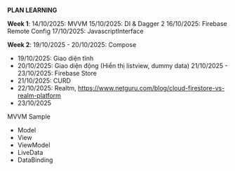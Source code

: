 **PLAN LEARNING**

**Week 1**:
14/10/2025: MVVM
15/10/2025: DI & Dagger 2
16/10/2025: Firebase Remote Config
17/10/2025: JavascriptInterface

**Week 2**:
19/10/2025 - 20/10/2025: Compose
- 19/10/2025: Giao diện tĩnh
- 20/10/2025: Giao diện động (Hiển thị listview, dummy data)
21/10/2025 - 23/10/2025: Firebase Store
- 21/10/2025: CURD
- 22/10/2025: Realtm, https://www.netguru.com/blog/cloud-firestore-vs-realm-platform
- 23/10/2025

MVVM Sample
+ Model
+ View
+ ViewModel
+ LiveData
+ DataBinding
  
